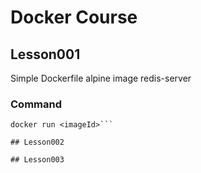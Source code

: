# Docker Course

## Lesson001
Simple Dockerfile 
alpine image 
redis-server

### Command

```docker build . 
docker run <imageId>```

## Lesson002

## Lesson003


